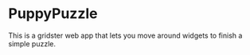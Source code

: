 # PuppyPuzzle
This is a gridster web app that lets you move around widgets to finish a simple puzzle.
